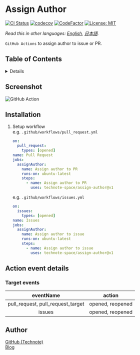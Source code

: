 # Assign Author

[![CI Status](https://github.com/technote-space/assign-author/workflows/CI/badge.svg)](https://github.com/technote-space/assign-author/actions)
[![codecov](https://codecov.io/gh/technote-space/assign-author/branch/main/graph/badge.svg)](https://codecov.io/gh/technote-space/assign-author)
[![CodeFactor](https://www.codefactor.io/repository/github/technote-space/assign-author/badge)](https://www.codefactor.io/repository/github/technote-space/assign-author)
[![License: MIT](https://img.shields.io/badge/License-MIT-blue.svg)](https://github.com/technote-space/assign-author/blob/main/LICENSE)

*Read this in other languages: [English](README.md), [日本語](README.ja.md).*

`GitHub Actions` to assign author to issue or PR.  

## Table of Contents

<!-- START doctoc generated TOC please keep comment here to allow auto update -->
<!-- DON'T EDIT THIS SECTION, INSTEAD RE-RUN doctoc TO UPDATE -->
<details>
<summary>Details</summary>

- [Screenshot](#screenshot)
- [Installation](#installation)
- [Action event details](#action-event-details)
  - [Target events](#target-events)
- [Author](#author)

</details>
<!-- END doctoc generated TOC please keep comment here to allow auto update -->

## Screenshot
![GitHub Action](https://raw.githubusercontent.com/technote-space/assign-author/images/screenshot.gif)

## Installation
1. Setup workflow  
   e.g. `.github/workflows/pull_request.yml`
   ```yaml
   on:
     pull_request:
       types: [opened]
   name: Pull Request
   jobs:
     assignAuthor:
       name: Assign author to PR
       runs-on: ubuntu-latest
       steps:
         - name: Assign author to PR
           uses: technote-space/assign-author@v1
   ```
   e.g. `.github/workflows/issues.yml`
   ```yaml
   on:
     issues:
       types: [opened]
   name: Issues
   jobs:
     assignAuthor:
       name: Assign author to issue
       runs-on: ubuntu-latest
       steps:
         - name: Assign author to issue
           uses: technote-space/assign-author@v1
   ```

## Action event details
### Target events
| eventName | action |
|:---:|:---:|
|pull_request, pull_request_target|opened, reopened|
|issues|opened, reopened|

## Author
[GitHub (Technote)](https://github.com/technote-space)  
[Blog](https://technote.space)
